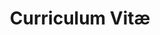 ---
title: Curriculum Vitæ
layout: cv
actions:
  - label: "Download as PDF"
    icon: pdf
    url: "https://docs.google.com/document/d/1nW5NoDlJXR8UIMwOjxDM_jhG_oOpQ9nUswz9ZQXxl9o/export?format=pdf"
---